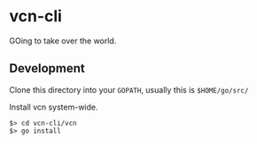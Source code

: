 # vcn-cli

GOing to take over the world.

## Development

Clone this directory into your `GOPATH`, usually this is `$HOME/go/src/`

Install vcn system-wide.

```
$> cd vcn-cli/vcn
$> go install
```